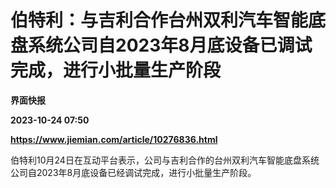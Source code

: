 # 伯特利：与吉利合作台州双利汽车智能底盘系统公司自2023年8月底设备已调试完成，进行小批量生产阶段
**界面快报**

**2023-10-24 07:50**

**https://www.jiemian.com/article/10276836.html**

伯特利10月24日在互动平台表示，公司与吉利合作的台州双利汽车智能底盘系统公司自2023年8月底设备已经调试完成，进行小批量生产阶段。